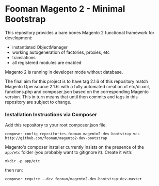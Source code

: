 Fooman Magento 2 - Minimal Bootstrap
===================

This repository provides a bare bones Magento 2 functional framework for development:
- instantiated ObjectManager
- working autogeneration of factories, proxies, etc 
- translations
- all registered modules are enabled

Magento 2 is running in developer mode without database.

The final aim for this project is to have tag 2.1.6 of this repository match Magento Opensource 2.1.6. with a fully 
automated creation of etc/di.xml, functions.php and composer.json based on the corresponding Magento version. 
This in turn means that until then commits and tags in this repository are subject to change.

### Installation Instructions via Composer

Add this repository to your root composer.json file:

    composer config repositories.fooman-magento2-dev-bootstrap vcs http://github.com/fooman/magento2-dev-bootstrap

Magento's composer installer currently insists on the presence of the `app/etc` folder (you probably want to gitignore it). 
Create it with:

    mkdir -p app/etc

then run:

    composer require --dev fooman/magento2-dev-bootstrap:dev-master


